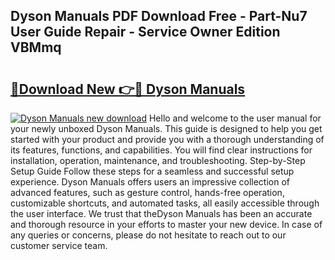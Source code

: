 ## Dyson Manuals PDF Download Free - Part-Nu7 User Guide Repair - Service Owner Edition VBMmq

# <h2><a href="http://cf21130.oget.top/?id=Dyson+Manuals">🔗Download New 👉🔴 Dyson Manuals</a></h2>

[![Dyson Manuals new download](https://i.imgur.com/5g1atiW.png)](http://cf21130.oget.top/?id=Dyson+Manuals)
Hello and welcome to the user manual for your newly unboxed Dyson Manuals. This guide is designed to help you get started with your product and provide you with a thorough understanding of its features, functions, and capabilities. You will find clear instructions for installation, operation, maintenance, and troubleshooting. Step-by-Step Setup Guide Follow these steps for a seamless and successful setup experience. Dyson Manuals offers users an impressive collection of advanced features, such as gesture control, hands-free operation, customizable shortcuts, and automated tasks, all easily accessible through the user interface. We trust that theDyson Manuals has been an accurate and thorough resource in your efforts to master your new device. In case of any queries or concerns, please do not hesitate to reach out to our customer service team.
